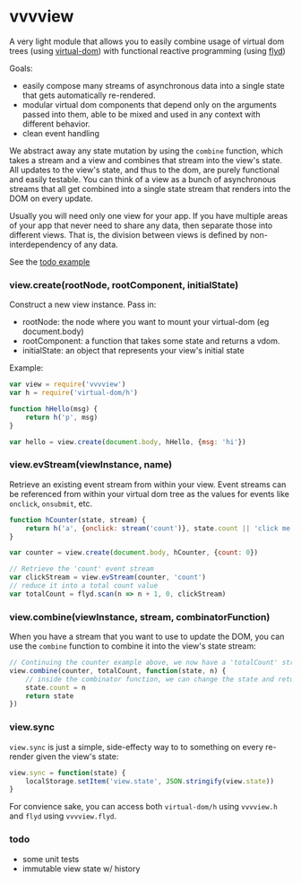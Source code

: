 # vvvview

A very light module that allows you to easily combine usage of virtual dom trees (using [virtual-dom](https://github.com/Matt-Esch/virtual-dom)) with functional reactive programming (using [flyd](https://github.com/paldepind/flyd))

Goals:
- easily compose many streams of asynchronous data into a single state that gets automatically re-rendered.
- modular virtual dom components that depend only on the arguments passed into them, able to be mixed and used in any context with different behavior.
- clean event handling

We abstract away any state mutation by using the `combine` function, which takes a stream and a view and combines that stream into the view's state. All updates to the view's state, and thus to the dom, are purely functional and easily testable. You can think of a view as a bunch of asynchronous streams that all get combined into a single state stream that renders into the DOM on every update.

Usually you will need only one view for your app. If you have multiple areas of your app that never need to share any data, then separate those into different views. That is, the division between views is defined by non-interdependency of any data.

See the [todo example](examples/todo/index.js)

### view.create(rootNode, rootComponent, initialState)

Construct a new view instance. Pass in:

* rootNode: the node where you want to mount your virtual-dom (eg document.body)
* rootComponent: a function that takes some state and returns a vdom.
* initialState: an object that represents your view's initial state

Example:

```js
var view = require('vvvview')
var h = require('virtual-dom/h')

function hHello(msg) {
	return h('p', msg)
}

var hello = view.create(document.body, hHello, {msg: 'hi'})
```

### view.evStream(viewInstance, name)

Retrieve an existing event stream from within your view. Event streams can be referenced from within your virtual dom tree as the values for events like `onclick`, `onsubmit`, etc.

```js
function hCounter(state, stream) {
	return h('a', {onclick: stream('count')}, state.count || 'click me!')
}

var counter = view.create(document.body, hCounter, {count: 0})

// Retrieve the 'count' event stream
var clickStream = view.evStream(counter, 'count')
// reduce it into a total count value
var totalCount = flyd.scan(n => n + 1, 0, clickStream)
```

### view.combine(viewInstance, stream, combinatorFunction)

When you have a stream that you want to use to update the DOM, you can use the `combine` function to combine it into the view's state stream:

```js
// Continuing the counter example above, we now have a 'totalCount' stream that sums your total clicks
view.combine(counter, totalCount, function(state, n) {
	// inside the combinator function, we can change the state and return the new state based on the count.
	state.count = n
	return state
})
```

### view.sync

`view.sync` is just a simple, side-effecty way to to something on every re-render given the view's state:

```js
view.sync = function(state) {
	localStorage.setItem('view.state', JSON.stringify(view.state))
}
```

For convience sake, you can access both `virtual-dom/h` using `vvvview.h` and `flyd` using `vvvview.flyd`.

### todo

* some unit tests 
* immutable view state w/ history

